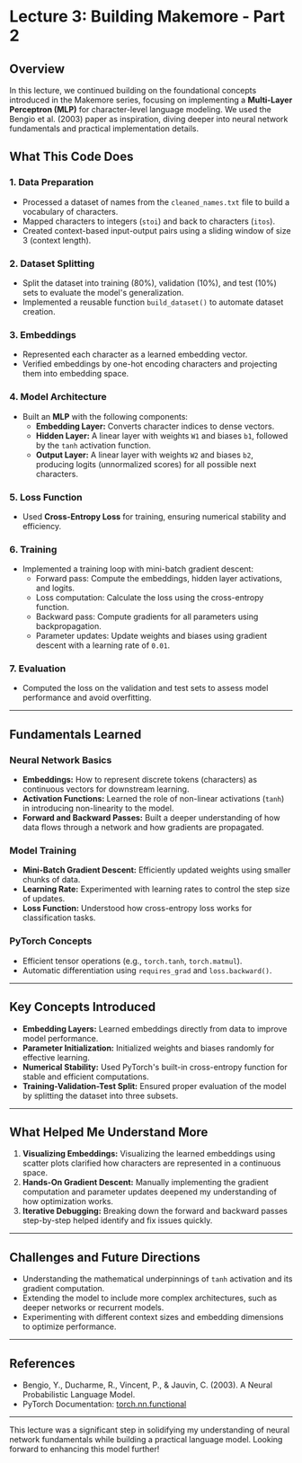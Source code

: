# Lecture 3: Building Makemore - Part 2

## Overview

In this lecture, we continued building on the foundational concepts introduced in the Makemore series, focusing on implementing a **Multi-Layer Perceptron (MLP)** for character-level language modeling. We used the Bengio et al. (2003) paper as inspiration, diving deeper into neural network fundamentals and practical implementation details.

## What This Code Does

### 1. Data Preparation
- Processed a dataset of names from the `cleaned_names.txt` file to build a vocabulary of characters.
- Mapped characters to integers (`stoi`) and back to characters (`itos`).
- Created context-based input-output pairs using a sliding window of size 3 (context length).

### 2. Dataset Splitting
- Split the dataset into training (80%), validation (10%), and test (10%) sets to evaluate the model's generalization.
- Implemented a reusable function `build_dataset()` to automate dataset creation.

### 3. Embeddings
- Represented each character as a learned embedding vector.
- Verified embeddings by one-hot encoding characters and projecting them into embedding space.

### 4. Model Architecture
- Built an **MLP** with the following components:
  - **Embedding Layer:** Converts character indices to dense vectors.
  - **Hidden Layer:** A linear layer with weights `W1` and biases `b1`, followed by the `tanh` activation function.
  - **Output Layer:** A linear layer with weights `W2` and biases `b2`, producing logits (unnormalized scores) for all possible next characters.

### 5. Loss Function
- Used **Cross-Entropy Loss** for training, ensuring numerical stability and efficiency.

### 6. Training
- Implemented a training loop with mini-batch gradient descent:
  - Forward pass: Compute the embeddings, hidden layer activations, and logits.
  - Loss computation: Calculate the loss using the cross-entropy function.
  - Backward pass: Compute gradients for all parameters using backpropagation.
  - Parameter updates: Update weights and biases using gradient descent with a learning rate of `0.01`.

### 7. Evaluation
- Computed the loss on the validation and test sets to assess model performance and avoid overfitting.

---

## Fundamentals Learned

### Neural Network Basics
- **Embeddings:** How to represent discrete tokens (characters) as continuous vectors for downstream learning.
- **Activation Functions:** Learned the role of non-linear activations (`tanh`) in introducing non-linearity to the model.
- **Forward and Backward Passes:** Built a deeper understanding of how data flows through a network and how gradients are propagated.

### Model Training
- **Mini-Batch Gradient Descent:** Efficiently updated weights using smaller chunks of data.
- **Learning Rate:** Experimented with learning rates to control the step size of updates.
- **Loss Function:** Understood how cross-entropy loss works for classification tasks.

### PyTorch Concepts
- Efficient tensor operations (e.g., `torch.tanh`, `torch.matmul`).
- Automatic differentiation using `requires_grad` and `loss.backward()`.

---

## Key Concepts Introduced
- **Embedding Layers:** Learned embeddings directly from data to improve model performance.
- **Parameter Initialization:** Initialized weights and biases randomly for effective learning.
- **Numerical Stability:** Used PyTorch's built-in cross-entropy function for stable and efficient computations.
- **Training-Validation-Test Split:** Ensured proper evaluation of the model by splitting the dataset into three subsets.

---

## What Helped Me Understand More
1. **Visualizing Embeddings:** Visualizing the learned embeddings using scatter plots clarified how characters are represented in a continuous space.
2. **Hands-On Gradient Descent:** Manually implementing the gradient computation and parameter updates deepened my understanding of how optimization works.
3. **Iterative Debugging:** Breaking down the forward and backward passes step-by-step helped identify and fix issues quickly.

---

## Challenges and Future Directions
- Understanding the mathematical underpinnings of `tanh` activation and its gradient computation.
- Extending the model to include more complex architectures, such as deeper networks or recurrent models.
- Experimenting with different context sizes and embedding dimensions to optimize performance.

---

## References
- Bengio, Y., Ducharme, R., Vincent, P., & Jauvin, C. (2003). A Neural Probabilistic Language Model.
- PyTorch Documentation: [torch.nn.functional](https://pytorch.org/docs/stable/nn.functional.html)

--- 

This lecture was a significant step in solidifying my understanding of neural network fundamentals while building a practical language model. Looking forward to enhancing this model further!
